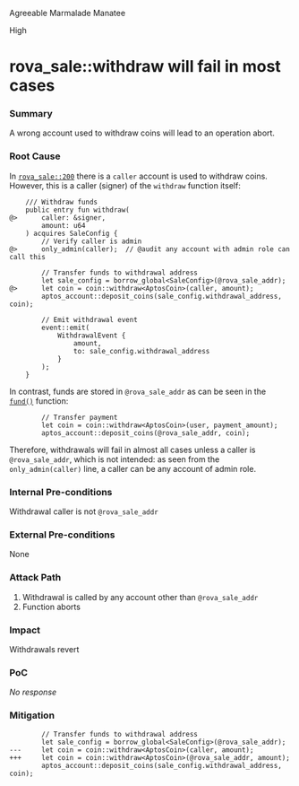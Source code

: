Agreeable Marmalade Manatee

High

# rova_sale::withdraw will fail in most cases

### Summary

A wrong account used to withdraw coins will lead to an operation abort.

### Root Cause

In [`rova_sale::200`](https://github.com/sherlock-audit/2025-02-rova/blob/main/rova-movement-contracts/sources/rova_sale.move#L200) there is a `caller` account is used to withdraw coins. However, this is a caller (signer) of the `withdraw` function itself:

```move
    /// Withdraw funds
    public entry fun withdraw(
@>      caller: &signer,
        amount: u64
    ) acquires SaleConfig {        
        // Verify caller is admin
@>      only_admin(caller);  // @audit any account with admin role can call this

        // Transfer funds to withdrawal address
        let sale_config = borrow_global<SaleConfig>(@rova_sale_addr);
@>      let coin = coin::withdraw<AptosCoin>(caller, amount);
        aptos_account::deposit_coins(sale_config.withdrawal_address, coin);

        // Emit withdrawal event
        event::emit(
            WithdrawalEvent {
                amount,
                to: sale_config.withdrawal_address
            }
        );
    }
```

In contrast, funds are stored in `@rova_sale_addr` as can be seen in the [`fund()`](https://github.com/sherlock-audit/2025-02-rova/blob/main/rova-movement-contracts/sources/rova_sale.move#L172-L174) function:

```move
        // Transfer payment
        let coin = coin::withdraw<AptosCoin>(user, payment_amount);
        aptos_account::deposit_coins(@rova_sale_addr, coin);
```

Therefore, withdrawals will fail in almost all cases unless a caller is `@rova_sale_addr`, which is not intended: as seen from the `only_admin(caller)` line, a caller can be any account of admin role.


### Internal Pre-conditions

Withdrawal caller is not `@rova_sale_addr`

### External Pre-conditions

None

### Attack Path

1. Withdrawal is called by any account other than `@rova_sale_addr`
2. Function aborts

### Impact

Withdrawals revert

### PoC

_No response_

### Mitigation

```move
        // Transfer funds to withdrawal address
        let sale_config = borrow_global<SaleConfig>(@rova_sale_addr);
---     let coin = coin::withdraw<AptosCoin>(caller, amount);
+++     let coin = coin::withdraw<AptosCoin>(@rova_sale_addr, amount);
        aptos_account::deposit_coins(sale_config.withdrawal_address, coin);
```